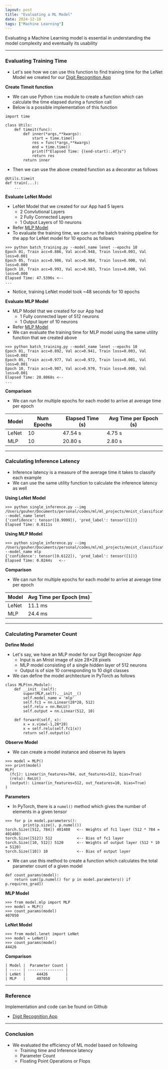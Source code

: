 ```yaml
---
layout: post
title: "Evaluating a ML Model"
date: 2024-12-10
tags: ["Machine Learning"]
---
```


Evaluating a Machine Learning model is essential in understanding the model complexity and eventually its usability

---

### Evaluating Training Time

- Let's see how we can use this function to find training time for the LeNet Model we created for our [Digit Recognition App](https://gouherdanish.github.io/2024/12/09/digit-recognition.html)

**Create Timeit function**
- We can use Python `time` module to create a function which can calculate the time elapsed during a function call
- Below is a possible implementation of this function

```
import time

class Utils:
    def timeit(func):
        def inner(*args,**kwargs):
            start = time.time()
            res = func(*args,**kwargs)
            end = time.time()
            print(f"Elapsed Time: {(end-start):.4f}s")
            return res
        return inner
```

- Then we can use the above created function as a decorator as follows

```
@Utils.timeit
def train(...):
    ...
```

**Evaluate LeNet Model**
- LeNet Model that we created for our App had 5 layers
    - 2 Convlutional Layers
    - 2 Fully Connected Layers
    - 1 Output Layers of 10 neurons
- Refer [MLP Model](https://github.com/gouherdanish/mnist_classification/blob/main/model/mlp.py)
- To evaluate the training time, we can run the batch training pipeline for the app for LeNet model for 10 epochs as follows

```
>>> python batch_training.py --model_name lenet --epochs 10
Epoch 01, Train acc=0.886, Val acc=0.948, Train loss=0.003, Val loss=0.001
Epoch 05, Train acc=0.986, Val acc=0.984, Train loss=0.000, Val loss=0.000
Epoch 10, Train acc=0.993, Val acc=0.983, Train loss=0.000, Val loss=0.000
Elapsed Time: 47.5396s <-- 
...
```

- Notice, training LeNet model took ~48 seconds for 10 epochs

**Evaluate MLP Model**
- MLP Model that we created for our App had 
    - 1 Fully connected layer of 512 neurons
    - 1 Output layer of 10 neurons
- Refer [MLP Model](https://github.com/gouherdanish/mnist_classification/blob/main/model/mlp.py)
- We can evaluate the training time for MLP model using the same utility function that we created above

```
>>> python batch_training.py --model_name lenet --epochs 10
Epoch 01, Train acc=0.892, Val acc=0.941, Train loss=0.003, Val loss=0.002
Epoch 05, Train acc=0.977, Val acc=0.972, Train loss=0.001, Val loss=0.001
Epoch 10, Train acc=0.987, Val acc=0.970, Train loss=0.000, Val loss=0.001
Elapsed Time: 20.8068s <-- 
...
```

**Comparison**
- We can run for multiple epochs for each model to arrive at average time per epoch

| Model | Num Epochs | Elapsed Time (s) |  Avg Time per Epoch (s) |
| ----- | ---------- | ---------------- | ----------------------- |
| LeNet |     10     |       47.54 s    |           4.75 s        |
| MLP   |     10     |       20.80 s    |           2.80 s        |


---
### Calculating Inference Latency

- Inference latency is a measure of the average time it takes to classify each example
- We can use the same utility function to calculate the inference latency as well

**Using LeNet Model**
```
>>> python single_inference.py --img /Users/gouher/Documents/personal/codes/ml/ml_projects/mnist_classification/data/sample/1a.png --model_name lenet
{'confidence': tensor([0.9999]), 'pred_label': tensor([1])}
Elapsed Time: 0.0111s
```

**Using MLP Model**
```
>>> python single_inference.py --img /Users/gouher/Documents/personal/codes/ml/ml_projects/mnist_classification/data/sample/1a.png --model_name mlp
{'confidence': tensor([0.6122]), 'pred_label': tensor([1])}
Elapsed Time: 0.0244s   <--
```

**Comparison**
- We can run for multiple epochs for each model to arrive at average time per epoch

| Model |  Avg Time per Epoch (ms) |
| ----- | ------------------------ |
| LeNet |           11.1 ms        |
| MLP   |           24.4 ms        |

---

### Calculating Parameter Count

**Define Model**
- Let's say, we have an MLP model for our Digit Recognizer App
    - Input is an Mnist image of size 28*28 pixels
    - MLP model consisting of a single hidden layer of 512 neurons
    - Output is of size 10 corresponding to 10 digit classes
- We can define the model architecture in PyTorch as follows

```
class MLP(nn.Module):
    def __init__(self):
        super(MLP,self).__init__()
        self.model_name = 'mlp'
        self.fc1 = nn.Linear(28*28, 512)
        self.relu = nn.ReLU()
        self.output = nn.Linear(512, 10)
    
    def forward(self, x):
        x = x.view(-1,28*28)
        x = self.relu(self.fc1(x))
        return self.output(x)
```

**Observe Model**
- We can create a model instance and observe its layers

```
>>> model = MLP()
>>> print(model)
MLP(
  (fc1): Linear(in_features=784, out_features=512, bias=True)
  (relu): ReLU()
  (output): Linear(in_features=512, out_features=10, bias=True)
)
```

**Parameters**
- In PyTorch, there is a `numel()` method which gives the number of elements in a given tensor

```
>>> for p in model.parameters():
        print(p.size(), p.numel())
torch.Size([512, 784]) 401408   <-- Weights of fc1 layer (512 * 784 = 401408)
torch.Size([512]) 512           <-- Bias of fc1 layer
torch.Size([10, 512]) 5120      <-- Weights of output layer (512 * 10 = 5120)
torch.Size([10]) 10             <-- Bias of output layer
```

- We can use this method to create a function which calculates the total parameter count of a given model
```
def count_params(model):
    return sum([p.numel() for p in model.parameters() if p.requires_grad])
```

**MLP Model**

```
>>> from model.mlp import MLP
>>> model = MLP()
>>> count_params(model)
407050
```

**LeNet Model**

```
>>> from model.lenet import LeNet 
>>> model = LeNet()
>>> count_params(model)
44426
```

**Comparison**
```
| Model |  Parameter Count |
| ----- | ---------------- |
| LeNet |     44426        |
| MLP   |     407050       |
```


---
### Reference

Implementation and code can be found on Github
- [Digit Recognition App](https://github.com/gouherdanish/mnist_classification)

---
### Conclusion
- We evaluated the efficiency of ML model based on following 
    - Training time and Inference latency
    - Parameter Count 
    - Floating Point Operations or Flops

